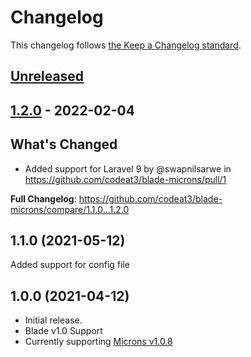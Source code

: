 # Changelog

This changelog follows [the Keep a Changelog standard](https://keepachangelog.com).

## [Unreleased](https://github.com/codeat3/blade-microns/compare/1.2.0...HEAD)

## [1.2.0](https://github.com/codeat3/blade-microns/compare/1.1.0...1.2.0) - 2022-02-04

## What's Changed

- Added support for Laravel 9 by @swapnilsarwe in https://github.com/codeat3/blade-microns/pull/1

**Full Changelog**: https://github.com/codeat3/blade-microns/compare/1.1.0...1.2.0

## 1.1.0 (2021-05-12)

Added support for config file

## 1.0.0 (2021-04-12)

- Initial release.
- Blade v1.0 Support
- Currently supporting [Microns v1.0.8](https://github.com/stephenhutchings/microns/releases/tag/v1.0.8)
